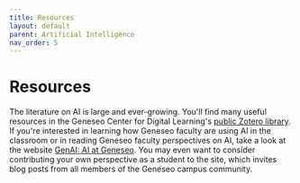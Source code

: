 ```yaml
---
title: Resources
layout: default
parent: Artificial Intelligence
nav_order: 5
---
```


# Resources

The literature on AI is large and ever-growing. You'll find many useful resources in the Geneseo Center for Digital Learning's [public Zotero library](https://genai.geneseo.sunycreate.cloud/2024/10/23/how-to-use-the-cdls-public-zotero-library/). If you're interested in learning how Geneseo faculty are using AI in the classroom or in reading Geneseo faculty perspectives on AI, take a look at the website [GenAI: AI at Geneseo](https://genai.geneseo.sunycreate.cloud/). You may even want to consider contributing your own perspective as a student to the site, which invites blog posts from all members of the Geneseo campus community.